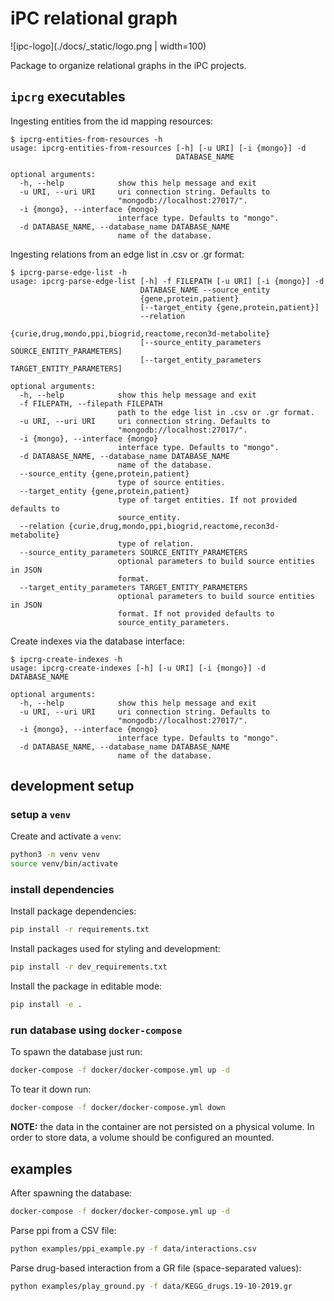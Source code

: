 # iPC relational graph

![ipc-logo](./docs/_static/logo.png | width=100)

Package to organize relational graphs in the iPC projects.

## `ipcrg` executables

Ingesting entities from the id mapping resources:

```console
$ ipcrg-entities-from-resources -h
usage: ipcrg-entities-from-resources [-h] [-u URI] [-i {mongo}] -d
                                     DATABASE_NAME

optional arguments:
  -h, --help            show this help message and exit
  -u URI, --uri URI     uri connection string. Defaults to
                        "mongodb://localhost:27017/".
  -i {mongo}, --interface {mongo}
                        interface type. Defaults to "mongo".
  -d DATABASE_NAME, --database_name DATABASE_NAME
                        name of the database.
```

Ingesting relations from an edge list in .csv or .gr format:

```console
$ ipcrg-parse-edge-list -h
usage: ipcrg-parse-edge-list [-h] -f FILEPATH [-u URI] [-i {mongo}] -d
                             DATABASE_NAME --source_entity
                             {gene,protein,patient}
                             [--target_entity {gene,protein,patient}]
                             --relation
                             {curie,drug,mondo,ppi,biogrid,reactome,recon3d-metabolite}
                             [--source_entity_parameters SOURCE_ENTITY_PARAMETERS]
                             [--target_entity_parameters TARGET_ENTITY_PARAMETERS]

optional arguments:
  -h, --help            show this help message and exit
  -f FILEPATH, --filepath FILEPATH
                        path to the edge list in .csv or .gr format.
  -u URI, --uri URI     uri connection string. Defaults to
                        "mongodb://localhost:27017/".
  -i {mongo}, --interface {mongo}
                        interface type. Defaults to "mongo".
  -d DATABASE_NAME, --database_name DATABASE_NAME
                        name of the database.
  --source_entity {gene,protein,patient}
                        type of source entities.
  --target_entity {gene,protein,patient}
                        type of target entities. If not provided defaults to
                        source_entity.
  --relation {curie,drug,mondo,ppi,biogrid,reactome,recon3d-metabolite}
                        type of relation.
  --source_entity_parameters SOURCE_ENTITY_PARAMETERS
                        optional parameters to build source entities in JSON
                        format.
  --target_entity_parameters TARGET_ENTITY_PARAMETERS
                        optional parameters to build source entities in JSON
                        format. If not provided defaults to
                        source_entity_parameters.
```

Create indexes via the database interface:

```console
$ ipcrg-create-indexes -h
usage: ipcrg-create-indexes [-h] [-u URI] [-i {mongo}] -d DATABASE_NAME

optional arguments:
  -h, --help            show this help message and exit
  -u URI, --uri URI     uri connection string. Defaults to
                        "mongodb://localhost:27017/".
  -i {mongo}, --interface {mongo}
                        interface type. Defaults to "mongo".
  -d DATABASE_NAME, --database_name DATABASE_NAME
                        name of the database.
```

## development setup

### setup a `venv`

Create and activate a `venv`:

```sh
python3 -m venv venv
source venv/bin/activate
```

### install dependencies

Install package dependencies:

```sh
pip install -r requirements.txt
```

Install packages used for styling and development:

```sh
pip install -r dev_requirements.txt
```

Install the package in editable mode:

```sh
pip install -e .
```

### run database using `docker-compose`

To spawn the database just run:

```sh
docker-compose -f docker/docker-compose.yml up -d
```

To tear it down run:

```sh
docker-compose -f docker/docker-compose.yml down
```

**NOTE:** the data in the container are not persisted on a physical volume. In order to store data, a volume should be configured an mounted.

## examples

After spawning the database:

```sh
docker-compose -f docker/docker-compose.yml up -d
```

Parse ppi from a CSV file:

```sh
python examples/ppi_example.py -f data/interactions.csv
```

Parse drug-based interaction from a GR file (space-separated values):

```sh
python examples/play_ground.py -f data/KEGG_drugs.19-10-2019.gr
```
